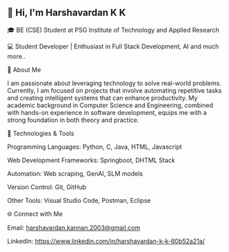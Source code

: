 ## 👋 Hi, I'm Harshavardan K K
🎓 BE (CSE) Student at PSG Institute of Technology and Applied Research

💻 Student Developer | Enthusiast in Full Stack Development, AI and much more..

🚀 About Me

I am passionate about leveraging technology to solve real-world problems. Currently, I am focused on projects that involve automating repetitive tasks and creating intelligent systems that can enhance productivity. My academic background in Computer Science and Engineering, combined with hands-on experience in software development, equips me with a strong foundation in both theory and practice.

🔧 Technologies & Tools

Programming Languages: Python, C, Java, HTML, Javascript

Web Development Frameworks: Springboot, DHTML Stack

Automation: Web scraping, GenAI, SLM models

Version Control: Git, GitHub

Other Tools: Visual Studio Code, Postman, Eclipse



🌐 Connect with Me

Email: harshavardan.kannan.2003@gmail.com

LinkedIn: https://www.linkedin.com/in/harshavardan-k-k-60b52a21a/

